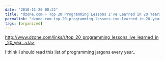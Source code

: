 ```yaml
---
date: "2010-11-20 08:22"
title: "dzone.com - Top 20 Programming Lessons I've Learned in 20 Years"
permalink: "dzone-com-top-20-programming-lessons-ive-learned-in-20-years"
tags: [organized]
---
```


<a href="http://www.dzone.com/links/r/top_20_programming_lessons_ive_learned_in_20_years_2.html">http://www.dzone.com/links/r/top_20_programming_lessons_ive_learned_in_20_yea...</a>

I think I should read this list of programming jargons every year..
